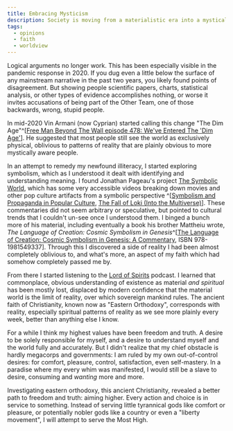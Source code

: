 ```yaml
---
title: Embracing Mysticism
description: Society is moving from a materialistic era into a mystical one. I describe my attempt to gain mystical proficiency.
tags:
  - opinions
  - faith
  - worldview
---
```


Logical arguments no longer work. This has been especially visible in the pandemic response in 2020. If you dug even a little below the surface of any mainstream narrative in the past two years, you likely found points of disagreement. But showing people scientific papers, charts, statistical analysis, or other types of evidence accomplishes nothing, or worse it invites accusations of being part of the Other Team, one of those backwards, wrong, stupid people.

In mid-2020 Vin Armani (now Cyprian) started calling this change "The Dim Age"^[[Free Man Beyond The Wall episode 478: We've Entered The 'Dim Age'](https://freemanbeyondthewall.libsyn.com/episode-478)]. He suggested that most people still see the world as exclusively physical, oblivious to patterns of reality that are plainly obvious to more mystically aware people.

In an attempt to remedy my newfound illiteracy, I started exploring symbolism, which as I understood it dealt with identifying and understanding meaning. I found Jonathan Pageau's project [The Symbolic World](https://thesymbolicworld.com/), which has some very accessible videos breaking down movies and other pop culture artifacts from a symbolic perspective ^[[Symbolism and Propaganda in Popular Culture](https://thesymbolicworld.com/videos/symbolism-propaganda-in-popular-culture/), [The Fall of Loki (Into the Multiverse)](https://thesymbolicworld.com/videos/the-fall-of-loki-into-the-multiverse/)]. These commentaries did not seem arbitrary or speculative, but pointed to cultural trends that I couldn't un-see once I understood them. I binged a bunch more of his material, including eventually a book his brother Mattheiu wrote, _The Language of Creation: Cosmic Symbolism in Genesis_^[[The Language of Creation: Cosmic Symbolism in Genesis: A Commentary](https://amzn.to/4iBOExr), ISBN 978-1981549337]. Through this I discovered a side of reality I had been almost completely oblivious to, and what's more, an aspect of my faith which had somehow completely passed me by.

From there I started listening to the [Lord of Spirits](https://www.ancientfaith.com/podcasts/lordofspirits) podcast. I learned that commonplace, obvious understanding of existence as material _and spiritual_ has been mostly lost, displaced by modern confidence that the material world is the limit of reality, over which sovereign mankind rules. The ancient faith of Christianity, known now as "Eastern Orthodoxy", corresponds with reality, especially spiritual patterns of reality as we see more plainly every week, better than anything else I know.

For a while I think my highest values have been freedom and truth. A desire to be solely responsible for myself, and a desire to understand myself and the world fully and accurately. But I didn't realize that my chief obstacle is hardly megacorps and governments: I am ruled by my own out-of-control desires: for comfort, pleasure, control, satisfaction, even self-mastery. In a paradise where my every whim was manifested, I would still be a slave to desire, consuming and _wanting_ more and more.

Investigating eastern orthodoxy, this ancient Christianity, revealed a better path to freedom and truth: aiming higher. Every action and choice is in service to something. Instead of serving little tyrannical gods like comfort or pleasure, or potentially nobler gods like a country or even a "liberty movement", I will attempt to serve the Most High.
